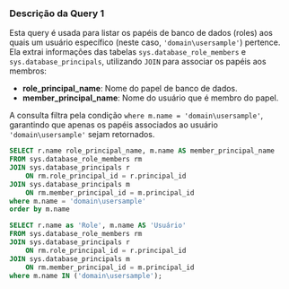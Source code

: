 ### Descrição da Query 1

Esta query é usada para listar os papéis de banco de dados (roles) aos quais um usuário específico (neste caso, `'domain\usersample'`) pertence. Ela extrai informações das tabelas `sys.database_role_members` e `sys.database_principals`, utilizando `JOIN` para associar os papéis aos membros:

- **role_principal_name**: Nome do papel de banco de dados.
- **member_principal_name**: Nome do usuário que é membro do papel.

A consulta filtra pela condição `where m.name = 'domain\usersample'`, garantindo que apenas os papéis associados ao usuário `'domain\usersample'` sejam retornados.

```SQL
SELECT r.name role_principal_name, m.name AS member_principal_name
FROM sys.database_role_members rm 
JOIN sys.database_principals r 
    ON rm.role_principal_id = r.principal_id
JOIN sys.database_principals m 
    ON rm.member_principal_id = m.principal_id
where m.name = 'domain\usersample' 
order by m.name
```

```SQL
SELECT r.name as 'Role', m.name AS 'Usuário'
FROM sys.database_role_members rm 
JOIN sys.database_principals r 
    ON rm.role_principal_id = r.principal_id
JOIN sys.database_principals m 
    ON rm.member_principal_id = m.principal_id
where m.name IN ('domain\usersample');
```
